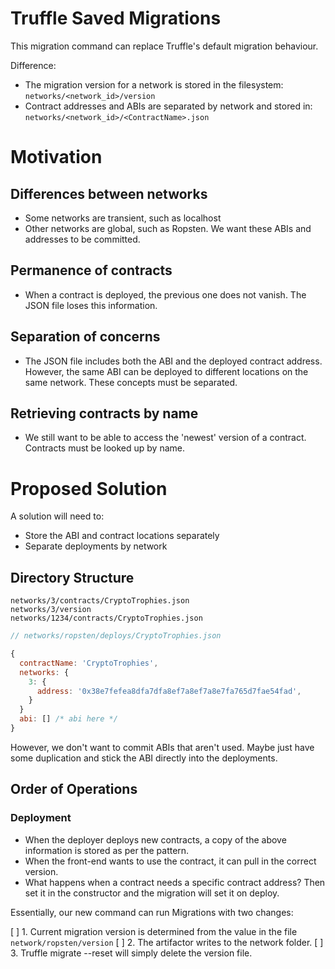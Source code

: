 
# Truffle Saved Migrations

This migration command can replace Truffle's default migration behaviour.

Difference:

- The migration version for a network is stored in the filesystem:
`networks/<network_id>/version`
- Contract addresses and ABIs are separated by network and stored in:
`networks/<network_id>/<ContractName>.json`

# Motivation

## Differences between networks

- Some networks are transient, such as localhost
- Other networks are global, such as Ropsten.  We want these ABIs and addresses to be committed.

## Permanence of contracts

- When a contract is deployed, the previous one does not vanish.  The JSON file loses this information.

## Separation of concerns

- The JSON file includes both the ABI and the deployed contract address.  However, the same ABI can be
deployed to different locations on the same network.  These concepts must be separated.

## Retrieving contracts by name

- We still want to be able to access the 'newest' version of a contract.  Contracts must be looked up by name.

# Proposed Solution

A solution will need to:

- Store the ABI and contract locations separately
- Separate deployments by network

## Directory Structure

```
networks/3/contracts/CryptoTrophies.json
networks/3/version
networks/1234/contracts/CryptoTrophies.json
```

```javascript
// networks/ropsten/deploys/CryptoTrophies.json

{
  contractName: 'CryptoTrophies',
  networks: {
    3: {
      address: '0x38e7fefea8dfa7dfa8ef7a8ef7a8e7fa765d7fae54fad',
    }
  }
  abi: [] /* abi here */
}
```

However, we don't want to commit ABIs that aren't used.  Maybe just have some duplication and stick the ABI directly into the deployments.

## Order of Operations

### Deployment

- When the deployer deploys new contracts, a copy of the above information is stored as per the pattern.
- When the front-end wants to use the contract, it can pull in the correct version.
- What happens when a contract needs a specific contract address?  Then set it in the constructor and the migration will set it on deploy.

Essentially, our new command can run Migrations with two changes:

[ ] 1. Current migration version is determined from the value in the file `network/ropsten/version`
[ ] 2. The artifactor writes to the network folder.
[ ] 3. Truffle migrate --reset will simply delete the version file.
